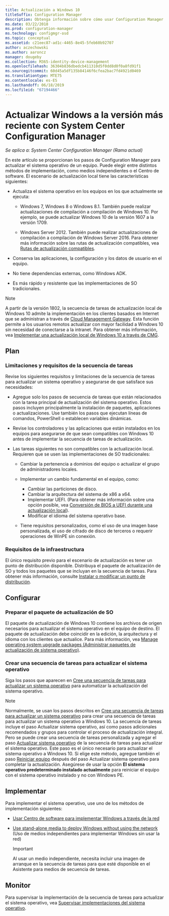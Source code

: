 ```yaml
---
title: Actualización a Windows 10
titleSuffix: Configuration Manager
description: Obtenga información sobre cómo usar Configuration Manager para actualizar un sistema operativo de Windows 7 o una versión posterior a Windows 10.
ms.date: 03/22/2018
ms.prod: configuration-manager
ms.technology: configmgr-osd
ms.topic: conceptual
ms.assetid: c21eec87-ad1c-4465-8e45-5feb60b92707
author: aczechowski
ms.author: aaroncz
manager: dougeby
ms.collection: M365-identity-device-management
ms.openlocfilehash: 36304b836dbedcb411310d5f0dd8d0f0a8fd91f1
ms.sourcegitcommit: 60d45a5df135b84146f6cfea2bac7fd4921d0469
ms.translationtype: MTE75
ms.contentlocale: es-ES
ms.lasthandoff: 06/18/2019
ms.locfileid: "67194466"
---
```

# <a name="upgrade-windows-to-the-latest-version-with-system-center-configuration-manager"></a>Actualizar Windows a la versión más reciente con System Center Configuration Manager

*Se aplica a: System Center Configuration Manager (Rama actual)*

En este artículo se proporcionan los pasos de Configuration Manager para actualizar el sistema operativo de un equipo. Puede elegir entre distintos métodos de implementación, como medios independientes o el Centro de software. El escenario de actualización local tiene las características siguientes:  

-   Actualiza el sistema operativo en los equipos en los que actualmente se ejecuta:
    - Windows 7, Windows 8 o Windows 8.1. También puede realizar actualizaciones de compilación a compilación de Windows 10. Por ejemplo, se puede actualizar Windows 10 de la versión 1607 a la versión 1709.  
    
    - Windows Server 2012. También puede realizar actualizaciones de compilación a compilación de Windows Server 2016. Para obtener más información sobre las rutas de actualización compatibles, vea [Rutas de actualización compatibles](https://docs.microsoft.com/windows-server/get-started/supported-upgrade-paths#upgrading-previous-retail-versions-of-windows-server-to-windows-server-2016).    

-   Conserva las aplicaciones, la configuración y los datos de usuario en el equipo.  

-   No tiene dependencias externas, como Windows ADK.  

-   Es más rápido y resistente que las implementaciones de SO tradicionales.  


> [!Note]  
> A partir de la versión 1802, la secuencia de tareas de actualización local de Windows 10 admite la implementación en los clientes basados en Internet que se administran a través de [Cloud Management Gateway](/sccm/core/clients/manage/plan-cloud-management-gateway). Esta función permite a los usuarios remotos actualizar con mayor facilidad a Windows 10 sin necesidad de conectarse a la intranet. Para obtener más información, vea [Implementar una actualización local de Windows 10 a través de CMG](/sccm/osd/deploy-use/manage-task-sequences-to-automate-tasks#deploy). <!-- 1357149 -->



##  <a name="BKMK_Plan"></a> Plan  

### <a name="task-sequence-requirements-and-limitations"></a>Limitaciones y requisitos de la secuencia de tareas

Revise los siguientes requisitos y limitaciones de la secuencia de tareas para actualizar un sistema operativo y asegurarse de que satisface sus necesidades:  

- Agregue solo los pasos de secuencia de tareas que están relacionados con la tarea principal de actualización del sistema operativo. Estos pasos incluyen principalmente la instalación de paquetes, aplicaciones o actualizaciones. Use también los pasos que ejecutan líneas de comandos, PowerShell o establecen variables dinámicas.  

- Revise los controladores y las aplicaciones que están instalados en los equipos para asegurarse de que sean compatibles con Windows 10 antes de implementar la secuencia de tareas de actualización.  

- Las tareas siguientes no son compatibles con la actualización local. Requieren que se usen las implementaciones de SO tradicionales:  

  - Cambiar la pertenencia a dominios del equipo o actualizar el grupo de administradores locales.  

  - Implementar un cambio fundamental en el equipo, como: 
    - Cambiar las particiones de disco.
    - Cambiar la arquitectura del sistema de x86 a x64.
    - Implementar UEFI. (Para obtener más información sobre una opción posible, vea [Conversión de BIOS a UEFI durante una actualización local](/sccm/osd/deploy-use/task-sequence-steps-to-manage-bios-to-uefi-conversion#convert-from-bios-to-uefi-during-an-in-place-upgrade)).
    - Modificar el idioma del sistema operativo base.  

  - Tiene requisitos personalizados, como el uso de una imagen base personalizada, el uso de cifrado de disco de terceros o requerir operaciones de WinPE sin conexión.  

### <a name="infrastructure-requirements"></a>Requisitos de la infraestructura  

El único requisito previo para el escenario de actualización es tener un punto de distribución disponible. Distribuya el paquete de actualización de SO y todos los paquetes que se incluyan en la secuencia de tareas. Para obtener más información, consulte [Instalar o modificar un punto de distribución](../../core/servers/deploy/configure/install-and-configure-distribution-points.md).



##  <a name="BKMK_Configure"></a> Configurar  

### <a name="prepare-the-os-upgrade-package"></a>Preparar el paquete de actualización de SO  

  El paquete de actualización de Windows 10 contiene los archivos de origen necesarios para actualizar el sistema operativo en el equipo de destino. El paquete de actualización debe coincidir en la edición, la arquitectura y el idioma con los clientes que actualice. Para más información, vea [Manage operating system upgrade packages (Administrar paquetes de actualización de sistema operativo)](../get-started/manage-operating-system-upgrade-packages.md).  


### <a name="create-a-task-sequence-to-upgrade-the-os"></a>Crear una secuencia de tareas para actualizar el sistema operativo  

  Siga los pasos que aparecen en [Cree una secuencia de tareas para actualizar un sistema operativo](create-a-task-sequence-to-upgrade-an-operating-system.md) para automatizar la actualización del sistema operativo.  

   > [!NOTE]  
   > Normalmente, se usan los pasos descritos en [Cree una secuencia de tareas para actualizar un sistema operativo](create-a-task-sequence-to-upgrade-an-operating-system.md) para crear una secuencia de tareas para actualizar un sistema operativo a Windows 10. La secuencia de tareas incluye el paso Actualizar sistema operativo, así como pasos adicionales recomendados y grupos para controlar el proceso de actualización integral. Pero se puede crear una secuencia de tareas personalizada y agregar el paso [Actualizar sistema operativo](../understand/task-sequence-steps.md#BKMK_UpgradeOS) de la secuencia de tareas para actualizar el sistema operativo. Este paso es el único necesario para actualizar el sistema operativo a Windows 10. Si elige este método, agregue también el paso [Reiniciar equipo](../understand/task-sequence-steps.md#BKMK_RestartComputer) después del paso Actualizar sistema operativo para completar la actualización. Asegúrese de usar la opción **El sistema operativo predeterminado instalado actualmente** para reiniciar el equipo con el sistema operativo instalado y no con Windows PE.  



##  <a name="BKMK_Deploy"></a> Implementar  

Para implementar el sistema operativo, use uno de los métodos de implementación siguientes:  

  -   [Usar Centro de software para implementar Windows a través de la red](use-software-center-to-deploy-windows-over-the-network.md)  

  -   [Use stand-alone media to deploy Windows without using the network](use-stand-alone-media-to-deploy-windows-without-using-the-network.md) (Uso de medios independientes para implementar Windows sin usar la red)  

      > [!IMPORTANT]  
      > Al usar un medio independiente, necesita incluir una imagen de arranque en la secuencia de tareas para que esté disponible en el Asistente para medios de secuencia de tareas.




## <a name="monitor"></a>Monitor  

Para supervisar la implementación de la secuencia de tareas para actualizar el sistema operativo, vea [Supervisar implementaciones del sistema operativo](monitor-operating-system-deployments.md).  
